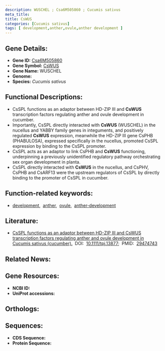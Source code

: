 ```yaml
---
description: WUSCHEL ; Csa6M505860 ; Cucumis sativus
meta_title:
title: CsWUS
categories: [Cucumis sativus]
tags: [ development,anther,ovule,anther development ]
---
```


## Gene Details:
- **Gene ID:** [Csa6M505860]()
- **Gene Symbol:** <u>CsWUS</u>
- **Gene Name:** WUSCHEL
- **Genome:** []()
- **Species:** *Cucumis sativus*

## Functional Descriptions:
   - CsSPL functions as an adaptor between HD-ZIP III and **CsWUS** transcription factors regulating anther and ovule development in cucumber.
   - Importantly, CsSPL directly interacted with **CsWUS** (WUSCHEL) in the nucellus and YABBY family genes in integuments, and positively regulated **CsWUS** expression, meanwhile the HD-ZIP III gene CsPHB (PHABULOSA), expressed specifically in the nucellus, promoted CsSPL expression by binding to the CsSPL promoter.
   - CsSPL acts as an adaptor to link CsPHB and **CsWUS** functioning, underpinning a previously unidentified regulatory pathway orchestrating sex organ development in planta.
   - CsSPL directly interacted with **CsWUS** in the nucellus, and CsPHV, CsPHB and CsARF13 were the upstream regulators of CsSPL by directly binding to the promoter of CsSPL in cucumber.

## Function-related keywords:
   - [development](/tags/development/),&nbsp;&nbsp;[anther](/tags/anther/),&nbsp;&nbsp;[ovule](/tags/ovule/),&nbsp;&nbsp;[anther-development](/tags/anther-development/)

## Literature:
   - [CsSPL functions as an adaptor between HD-ZIP III and CsWUS transcription factors regulating anther and ovule development in Cucumis sativus (cucumber).](https://doi.org/10.1111/tpj.13877)&nbsp;&nbsp;DOI:&nbsp;&nbsp;[10.1111/tpj.13877](https://doi.org/10.1111/tpj.13877);&nbsp;&nbsp;PMID:&nbsp;&nbsp;[29474743](https://pubmed.ncbi.nlm.nih.gov/29474743/)

## Related News:

## Gene Resources:
- **NCBI ID:**  [](https://www.ncbi.nlm.nih.gov/gene/?term=)
- **UniProt accessions:**  [](https://www.uniprot.org/uniprotkb//entry)

## Orthologs:

## Sequences:
- **CDS Sequence:**
- **Protein Sequence:**
